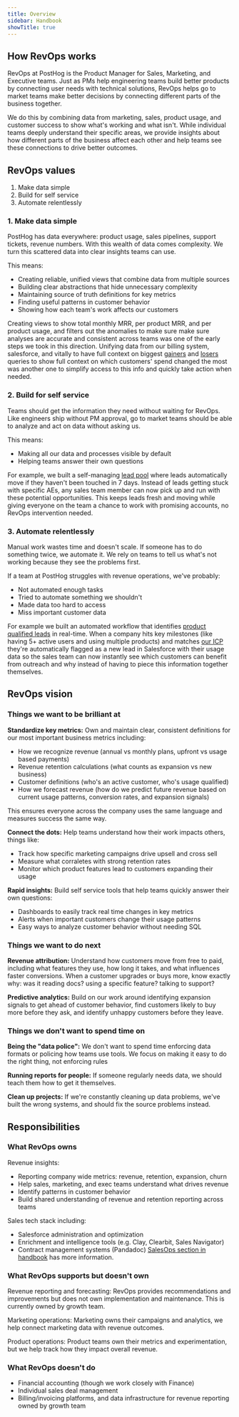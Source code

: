 ```yaml
---
title: Overview
sidebar: Handbook
showTitle: true
---
```


## How RevOps works
RevOps at PostHog is the Product Manager for Sales, Marketing, and Executive teams. Just as PMs help engineering teams build better products by connecting user needs with technical solutions, RevOps helps go to market teams make better decisions by connecting different parts of the business together.

We do this by combining data from marketing, sales, product usage, and customer success to show what's working and what isn't. While individual teams deeply understand their specific areas, we provide insights about how different parts of the business affect each other and help teams see these connections to drive better outcomes.

## RevOps values
1. Make data simple
2. Build for self service
3. Automate relentlessly

### 1. Make data simple
PostHog has data everywhere: product usage, sales pipelines, support tickets, revenue numbers. 
With this wealth of data comes complexity. We turn this scattered data into clear insights 
teams can use.

This means:
- Creating reliable, unified views that combine data from multiple sources
- Building clear abstractions that hide unnecessary complexity
- Maintaining source of truth definitions for key metrics
- Finding useful patterns in customer behavior
- Showing how each team's work affects our customers

Creating views to show total monthly MRR, per product MRR, and per product usage, and filters out the anomalies to make sure make sure analyses are accurate and consistent across teams was one of the early steps we took in this direction. Unifying data from our billing system, salesforce, and vitally to have full context on biggest [gainers](https://us.posthog.com/project/2/insights/ZcynB70W) and [losers](https://us.posthog.com/project/2/insights/5V4mvAej) queries to show full context on which customers' spend changed the most was another one to simplify access to this info and quickly take action when needed.


### 2. Build for self service
Teams should get the information they need without waiting for RevOps. Like engineers ship without PM approval, go to market teams should be able to analyze and act on data without asking us.

This means:
- Making all our data and processes visible by default
- Helping teams answer their own questions

For example, we built a self-managing [lead pool](https://posthog.com/handbook/growth/sales/crm#lead-pool-process-experimental) where leads automatically move if they haven't been touched in 7 days. Instead of leads getting stuck with specific AEs, any sales team member can now pick up and run with these potential opportunities. This keeps leads fresh and moving while giving everyone on the team a chance to work with promising accounts, no RevOps intervention needed.


### 3. Automate relentlessly
Manual work wastes time and doesn't scale. If someone has to do something twice, we automate it. We rely on teams to tell us what's not working because they see the problems first.

If a team at PostHog struggles with revenue operations, we've probably:
- Not automated enough tasks
- Tried to automate something we shouldn't
- Made data too hard to access
- Miss important customer data

For example we built an automated workflow that identifies [product qualified leads](https://posthog.com/handbook/growth/sales/product-led-sales) in real-time. When a company hits key milestones (like having 5+ active users and using multiple products) and matches [our ICP](https://posthog.com/handbook/growth/marketing/icp) they're automatically flagged as a new lead in Salesforce with their usage data so the sales team can now instantly see which customers can benefit from outreach and why instead of having to piece this information together themselves.


## RevOps vision

### Things we want to be brilliant at
**Standardize key metrics:** Own and maintain clear, consistent definitions for our most important business metrics including:
- How we recognize revenue (annual vs monthly plans, upfront vs usage based payments)
- Revenue retention calculations (what counts as expansion vs new business)
- Customer definitions (who's an active customer, who's usage qualified)
- How we forecast revenue (how do we predict future revenue based on current usage patterns, conversion rates, and expansion signals)

This ensures everyone across the company uses the same language and measures success the same way.

**Connect the dots:** Help teams understand how their work impacts others, things like:
- Track how specific marketing campaigns drive upsell and cross sell
- Measure what corraletes with strong retention rates
- Monitor which product features lead to customers expanding their usage

**Rapid insights:** Build self service tools that help teams quickly answer their own questions:
- Dashboards to easily track real time changes in key metrics
- Alerts when important customers change their usage patterns
- Easy ways to analyze customer behavior without needing SQL
  
### Things we want to do next
**Revenue attribution:** Understand how customers move from free to paid, including what features 
they use, how long it takes, and what influences faster conversions. When a customer upgrades or 
buys more, know exactly why: was it reading docs? using a specific feature? talking to support?

**Predictive analytics:** Build on our work around identifying expansion signals to get ahead of 
customer behavior, find customers likely to buy more before they ask, and identify unhappy customers 
before they leave.

### Things we don't want to spend time on
**Being the "data police":** We don't want to spend time enforcing data formats or policing how teams 
use tools. We focus on making it easy to do the right thing, not enforcing rules

**Running reports for people:** If someone regularly needs data, we should teach them how to get it themselves.

**Clean up projects:** If we're constantly cleaning up data problems, we've built the wrong systems, and should 
fix the source problems instead.

## Responsibilities

### What RevOps owns
Revenue insights:
- Reporting company wide metrics: revenue, retention, expansion, churn
- Help sales, marketing, and exec teams understand what drives revenue
- Identify patterns in customer behavior
- Build shared understanding of revenue and retention reporting across teams

Sales tech stack including:
- Salesforce administration and optimization
- Enrichment and intelligence tools (e.g. Clay, Clearbit, Sales Navigator)
- Contract management systems (Pandadoc)
[SalesOps section in handbook](https://posthog.com/handbook/growth/sales/crm) has more information.

### What RevOps supports but doesn't own

Revenue reporting and forecasting: RevOps provides recommendations and improvements but does not own implementation and maintenance. This is currently owned by growth team. 

Marketing operations: Marketing owns their campaigns and analytics, we help connect marketing data with revenue outcomes.

Product operations: Product teams own their metrics and experimentation, but we help track how they impact overall revenue.

### What RevOps doesn't do
- Financial accounting (though we work closely with Finance)
- Individual sales deal management
- Billing/invoicing platforms, and data infrastructure for revenue reporting owned by growth team
